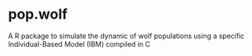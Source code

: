 # pop.wolf
A R package to simulate the dynamic of wolf populations using a specific Individual-Based Model (IBM) compiled in C
